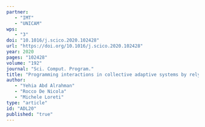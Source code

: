 ```yaml
---
partner: 
   - "IMT"
   - "UNICAM"
wps: 
   - "3"
doi: "10.1016/j.scico.2020.102428"
url: "https://doi.org/10.1016/j.scico.2020.102428"
year: 2020
pages: "102428"
volume: "192"
journal: "Sci. Comput. Program."
title: "Programming interactions in collective adaptive systems by relying on attribute-based communication"
author: 
   - "Yehia Abd Alrahman"
   - "Rocco De Nicola"
   - "Michele Loreti"
type: "article"
id: "ADL20"
published: "true"
---
```

